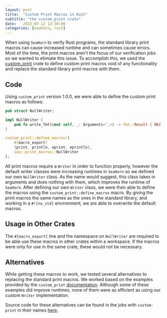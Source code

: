 ```yaml
---
layout: post
title:  "Custom Print Macros in Rust"
subtitle: "the custom_print crate"
date:   2023-07-12 13:30:00
categories: [seahorn, rust]
---
```


When using `SeaHorn` to verify Rust programs, the standard library print macros can cause increased runtime and can sometimes cause errors. Most of the time, the print macros aren't the focus of our verification jobs so we wanted to elimiate this issue. To accomplish this, we used the [custom_print](https://docs.rs/custom-print/latest/custom_print/) crate to define custom print macros void of any functionality and replace the standard library print macros with them.

## Code

Using `custom_print` version 1.0.0, we were able to define the custom print macros as follows:

```rust
pub struct NullWriter;

impl NullWriter {
    pub fn write_fmt(&mut self, _: Arguments<'_>) -> fmt::Result { Ok(()) }
}

custom_print::define_macros!(
    #[macro_export]
    {print, println, eprint, eprintln},
    sea::print_macros::NullWriter
);
```

All print macros require a `Writer` in order to function properly, however the default writer classes were increasing runtimes in `SeaHorn` so we defined our own `NullWriter` class. As the name would suggest, this class takes in arguments and does nothing with them, which improves the runtime of `SeaHorn`. After defining our own `Writer` class, we were then able to define the macros using the `custom_print::define_macros` macro. By giving the print macros the same names as the ones in the standard library, and working in a `#![no_std]` environment, we are able to overwrite the default macros.

## Usage in Other Crates

The `#[macro_export]` line and the namespace on `NullWriter` are required to be able use these macros in other crates within a workspace. If the macros were only for use in the same crate, these would not be necessary.

## Alternatives

While getting these macros to work, we tested several alternatives to replacing the standard print macros. We worked based on the examples provided by the `custom_print` [documentation](https://docs.rs/custom-print/latest/custom_print/). Although some of these examples did improve runtimes, none of them were as efficient as using our custom `Writer` implementation.

Source code for these alternatives can be found in the jobs with `custom-print` in their names [here](https://github.com/thomashart17/c-rust/tree/main/src/rust-jobs).
